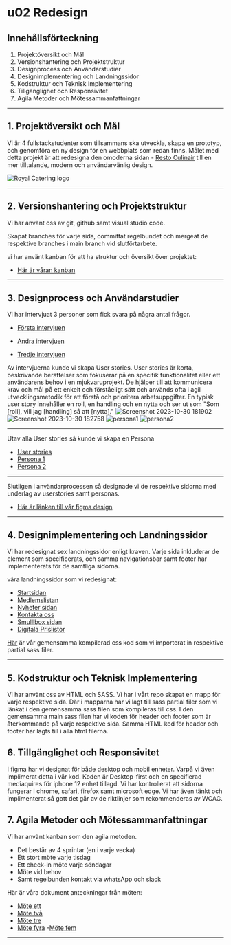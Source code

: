# u02 Redesign

## Innehållsförteckning
1. Projektöversikt och Mål
2. Versionshantering och Projektstruktur
3. Designprocess och Användarstudier
4. Designimplementering och Landningssidor
5. Kodstruktur och Teknisk Implementering
6. Tillgänglighet och Responsivitet
7. Agila Metoder och Mötessammanfattningar

<hr>

## 1. Projektöversikt och Mål
Vi är 4 fullstackstudenter som tillsammans ska utveckla, skapa en prototyp, och genomföra en ny design för en webbplats som redan finns.
Målet med detta projekt är att redesigna den omoderna sidan - [Resto Culinair](https://restoculinair.be/nl) till en mer tilltalande, modern och användarvänlig design.

![Royal Catering logo](https://github.com/chas-academy/u02-redesign-grupp-6-0/assets/144438319/9fa39354-d045-4828-8eef-fb2ecf6cd4c7)

<hr>

## 2. Versionshantering och Projektstruktur
Vi har använt oss av git, github samt visual studio code.

Skapat branches för varje sida, committat regelbundet och mergeat de respektive branches i main branch vid slutförtarbete.

vi har använt kanban för att ha struktur och översikt över projektet:
- [Här är våran kanban](https://github.com/orgs/chas-academy/projects/58/views/1)

 <hr>

## 3. Designprocess och Användarstudier
Vi har intervjuat 3 personer som fick svara på några antal frågor.

- [Första intervjuen](https://cdn.discordapp.com/attachments/1054435217491886151/1166445750683713687/Arians_fragor_ux.pdf?ex=654a8442&is=65380f42&hm=e77154675005e093dd3526c36be5c7a1f4fb84bf9a7a78596049490b76dbb9ec&)

- [Andra intervjuen](https://docs.google.com/document/d/1eJp1A3TWhicnWWVaRqJFcnD8Cg21wfDsQpjAAH8uP_Q/edit)

- [Tredje intervjuen](https://docs.google.com/document/d/1eJp1A3TWhicnWWVaRqJFcnD8Cg21wfDsQpjAAH8uP_Q/edit)

Av intervjuerna kunde vi skapa User stories. User stories är korta, beskrivande berättelser som fokuserar på en specifik funktionalitet eller ett användarens behov i en mjukvaruprojekt. De hjälper till att kommunicera krav och mål på ett enkelt och förståeligt sätt och används ofta i agil utvecklingsmetodik för att förstå och prioritera arbetsuppgifter. En typisk user story innehåller en roll, en handling och en nytta och ser ut som "Som [roll], vill jag [handling] så att [nytta]."
![Screenshot 2023-10-30 181902](https://github.com/chas-academy/u02-redesign-grupp-6-0/assets/144438319/ae032117-58ba-460e-bd08-0a01c526cd62)
![Screenshot 2023-10-30 182758](https://github.com/chas-academy/u02-redesign-grupp-6-0/assets/144438319/e0bf4215-feda-4769-b816-eafce971b611)
![persona1](https://github.com/chas-academy/u02-redesign-grupp-6-0/assets/123011945/a05e82e0-af8f-45af-812a-9a23d6ad045d)
![persona2](https://github.com/chas-academy/u02-redesign-grupp-6-0/assets/123011945/5b54e89b-a076-4735-9c7f-3c6e3369694c)

---
Utav alla User stories så kunde vi skapa en Persona
- [User stories](https://miro.com/app/board/uXjVNWqJRPM=/?track=true&utm_source=notification&utm_medium=email&utm_campaign=approve-request&utm_content=go-to-miro)
- [Persona 1](https://workspace67795933.xtensio.com/edit/wydf7i2h)
- [Persona 2](https://workspace67795933.xtensio.com/edit/xyk7kxqh)
---

Slutligen i användarprocessen så designade vi de respektive sidorna med underlag av userstories samt personas.

- [Här är länken till vår figma design](https://www.figma.com/file/WcCXvpwt1QwWMT6bBFuouz/U02-hemsida?type=design&node-id=0%3A1&mode=design&t=aCWfeevflPbFKy4G-1)
<hr>

## 4. Designimplementering och Landningssidor
Vi har redesignat sex landningssidor enligt kraven. Varje sida inkluderar de element som specificerats, och samma navigationsbar samt footer har implementerats för de samtliga sidorna.

 våra landningssidor som vi redesignat:
* [Startsidan](index.html)
* [Medlemslistan](medlemslista/medlemlista.html)
* [Nyheter sidan](nyheter/nyheter.html)
* [Kontakta oss](kontakt/kontakt.html)
* [Smulllbox sidan](Smullbox/smullbox.html)
* [Digitala Prislistor](priser/priser.html)

 [Här](main.css) är vår gemensamma kompilerad css kod som vi importerat in respektive partial sass filer.

<hr>

## 5. Kodstruktur och Teknisk Implementering
 Vi har använt oss av HTML och SASS.
  Vi har i vårt repo skapat en mapp för varje respektive sida.
 Där i mapparna har vi lagt till sass partial filer som vi länkat i den gemensamma sass filen som kompileras till css.
 I den gemensamma main sass filen har vi koden för header och footer som är återkommande på varje respektive sida.
 Samma HTML kod för header och footer har lagts till i alla html filerna.
## 6. Tillgänglighet och Responsivitet
I figma har vi designat för både desktop och mobil enheter. Varpå vi även implimerat detta i vår kod. Koden är Desktop-first och en specifierad mediaquires för iphone 12 enhet tillagd.
Vi har kontrollerat att sidorna fungerar i chrome, safari, firefox samt microsoft edge.
Vi har även tänkt och implimenterat så gott det går av de riktlinjer som rekommenderas av WCAG.

## 7. Agila Metoder och Mötessammanfattningar
Vi har använt kanban som den agila metoden.
- Det består av 4 sprintar (en i varje vecka)
- Ett stort möte varje tisdag
- Ett check-in möte varje söndagar
- Möte vid behov
- Samt regelbunden kontakt via whatsApp och slack

Här är våra dokument anteckningar från möten:
- [Möte ett](https://docs.google.com/document/d/1Ii5O4iHNKbJlBidY8R11sfKJEu95ktdEd6rpZLJS-Rc/edit#heading=h.nrnw03t7conb)
- [Möte två](https://docs.google.com/document/d/1HLRvN8M7a2Q-akOQSiLCHeMIXw5GPQFWINYcg2Fz_68/edit#heading=h.nrnw03t7conb)
- [Möte tre](https://docs.google.com/document/d/1fpHG7grNxRZRhMNS04G-JBhBUiMjP2vQVulDOTXVDrQ/edit#heading=h.nrnw03t7conb)
- [Möte fyra](https://docs.google.com/document/d/11W2PfY8PnTclS-jVXHEAUMJhMxdG4CEt8_fl5xCicKg/edit#heading=h.nrnw03t7conb)
-[Möte fem](https://docs.google.com/document/d/1dfor2vUBU0UmV_UCuzhn--m57-ZTr4gNdczOBqFtC3g/edit#heading=h.nrnw03t7conb)

<hr>
